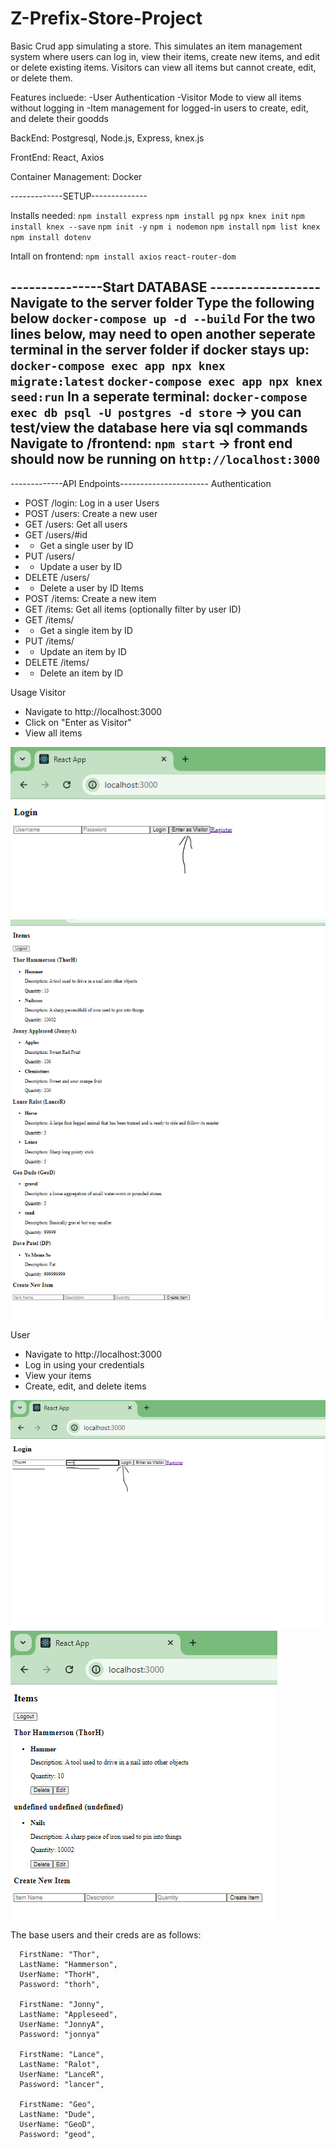 # Z-Prefix-Store-Project
Basic Crud app simulating a store.
This simulates an item management system where users can log in, view their items, create new items, and edit or delete existing items. Visitors can view all items but cannot create, edit, or delete them.

Features incluede:
-User Authentication
-Visitor Mode to view all items without logging in
-Item management for logged-in users to create, edit, and delete their goodds

BackEnd:
Postgresql, Node.js, Express, knex.js

FrontEnd:
React, Axios

Container Management:
Docker

-------------SETUP--------------

Installs needed:
`npm install express`
`npm install pg`
`npx knex init`
`npm install knex --save`
`npm init -y`
`npm i nodemon`
`npm install`
`npm list knex`
`npm install dotenv`

Intall on frontend:
`npm install axios`
`react-router-dom`



---------------Start DATABASE ------------------
Navigate to the server folder
Type the following below
`docker-compose up -d --build`
For the two lines below, may need to open another seperate terminal in the server folder if docker stays up:
`docker-compose exec app npx knex migrate:latest`
`docker-compose exec app npx knex seed:run`
In a seperate terminal: `docker-compose exec db psql -U postgres -d store` -> you can test/view the database here via sql commands
Navigate to /frontend: `npm start` -> front end should now be running on `http://localhost:3000`
-------------------------------------------------





-------------API Endpoints----------------------
Authentication
- POST /login: Log in a user
Users
- POST /users: Create a new user
- GET /users: Get all users
- GET /users/#id
- -  Get a single user by ID
- PUT /users/
- - Update a user by ID
- DELETE /users/
- - Delete a user by ID
Items
- POST /items: Create a new item
- GET /items: Get all items (optionally filter by user ID)
- GET /items/
- - Get a single item by ID
- PUT /items/
 - - Update an item by ID
- DELETE /items/
- - Delete an item by ID



Usage
Visitor
- Navigate to http://localhost:3000
- Click on "Enter as Visitor"
- View all items

![alt text](image.png)
![alt text](image-1.png)





User
- Navigate to http://localhost:3000
- Log in using your credentials
- View your items
- Create, edit, and delete items


![alt text](image-2.png)
![alt text](image-3.png)




The base users and their creds are as follows:

      FirstName: "Thor",
      LastName: "Hammerson",
      UserName: "ThorH",
      Password: "thorh",

      FirstName: "Jonny",
      LastName: "Appleseed",
      UserName: "JonnyA",
      Password: "jonnya"

      FirstName: "Lance",
      LastName: "Ralot",
      UserName: "LanceR",
      Password: "lancer",

      FirstName: "Geo",
      LastName: "Dude",
      UserName: "GeoD",
      Password: "geod",



